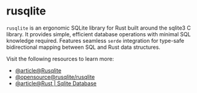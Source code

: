 # rusqlite

`rusqlite` is an ergonomic SQLite library for Rust built around the sqlite3 C library. It provides simple, efficient database operations with minimal SQL knowledge required. Features seamless `serde` integration for type-safe bidirectional mapping between SQL and Rust data structures.

Visit the following resources to learn more:

- [@article@Rusqlite](https://docs.rs/rusqlite/latest/rusqlite/)
- [@opensource@rusqlite/rusqlite](https://github.com/rusqlite/rusqlite)
- [@article@Rust | Sqlite Database](https://medium.com/@mikecode/rust-sqlite-database-rusqlite-162bad63fb5d)